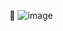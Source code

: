 🐊
![image](https://user-images.githubusercontent.com/52387034/147662547-a4829244-98af-4e1a-b4ba-536314cde21f.png)
